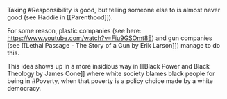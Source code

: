 Taking #Responsibility is good, but telling someone else to is almost never good (see Haddie in [[Parenthood]]). 

For some reason, plastic companies (see here: https://www.youtube.com/watch?v=Fiu9GSOmt8E) and gun companies (see [[Lethal Passage - The Story of a Gun by Erik Larson]]) manage to do this. 

This idea shows up in a more insidious way in [[Black Power and Black Theology by James Cone]] where white society blames black people for being in #Poverty, when that poverty is a policy choice made by a white democracy. 